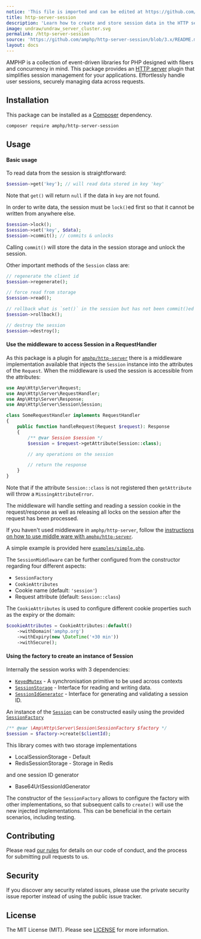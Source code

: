```yaml
---
notice: 'This file is imported and can be edited at https://github.com/amphp/http-server-session/blob/3.x/README.md'
title: http-server-session
description: 'Learn how to create and store session data in the HTTP server.'
image: undraw/undraw_server_cluster.svg
permalink: /http-server-session
source: 'https://github.com/amphp/http-server-session/blob/3.x/README.md'
layout: docs
---
```

AMPHP is a collection of event-driven libraries for PHP designed with fibers and concurrency in mind. This package provides an [HTTP server](https://amphp.org/http-server) plugin that simplifies session management for your applications. Effortlessly handle user sessions, securely managing data across requests.

## Installation

This package can be installed as a [Composer](https://getcomposer.org/) dependency.

```bash
composer require amphp/http-server-session
```

## Usage

#### Basic usage

To read data from the session is straightforward:

```php
$session->get('key'); // will read data stored in key 'key'
```

Note that `get()` will return `null` if the data in `key` are not found.

In order to write data, the session must be `lock()`ed first so that it cannot be written from anywhere else.

```php
$session->lock();
$session->set('key', $data);
$session->commit(); // commits & unlocks
```

Calling `commit()` will store the data in the session storage and unlock the session.

Other important methods of the `Session` class are:

```php
// regenerate the client id
$session->regenerate();

// force read from storage
$session->read();

// rollback what is `set()` in the session but has not been commit()ed yet
$session->rollback();

// destroy the session
$session->destroy();
```


#### Use the middleware to access Session in a RequestHandler

As this package is a plugin for [`amphp/http-server`](https://github.com/amphp/http-server) there is a middleware
implementation available that injects the `Session` instance into the attributes of the `Request`. When the middleware
is used the session is accessible from the attributes:

```php
use Amp\Http\Server\Request;
use Amp\Http\Server\RequestHandler;
use Amp\Http\Server\Response;
use Amp\Http\Server\Session\Session;

class SomeRequestHandler implements RequestHandler
{
    public function handleRequest(Request $request): Response
    {
        /** @var Session $session */
        $session = $request->getAttribute(Session::class);

        // any operations on the session

        // return the response
    }
}
```

Note that if the attribute `Session::class` is not registered then `getAttribute` will throw a `MissingAttributeError`.

The middleware will handle setting and reading a session cookie in the request/response as well as releasing all locks
on the session after the request has been processed.

If you haven't used middleware in `amphp/http-server`, follow the [instructions on how to use middle ware with `amphp/http-server`](https://github.com/amphp/http-server#middleware).

A simple example is provided here [`examples/simple.php`](https://github.com/amphp/http-server-session/blob/3.x/examples/simple.php).

The `SessionMiddleware` can be further configured from the constructor regarding four different aspects:

* `SessionFactory`
* `CookieAttributes`
* Cookie name (default: `'session'`)
* Request attribute (default: `Session::class`)

The `CookieAttributes` is used to configure different cookie properties such as the expiry or the domain:

```php
$cookieAttributes = CookieAttributes::default()
    ->withDomain('amphp.org')
    ->withExpiry(new \DateTime('+30 min'))
    ->withSecure();
```

#### Using the factory to create an instance of Session

Internally the session works with 3 dependencies:

* [`KeyedMutex`](https://github.com/amphp/sync/blob/2.x/src/KeyedMutex.php) - A synchronisation primitive to be used across contexts
* [`SessionStorage`](https://github.com/amphp/http-server-session/blob/3.x/src/SessionStorage.php) - Interface for reading and writing data.
* [`SessionIdGenerator`](https://github.com/amphp/http-server-session/blob/3.x/src/SessionIdGenerator.php) - Interface for generating and validating
  a session ID.

An instance of the [`Session`](https://github.com/amphp/http-server-session/blob/3.x/src/Session.php#L28) can be constructed easily using
the provided [`SessionFactory`](https://github.com/amphp/http-server-session/blob/3.x/src/SessionFactory.php)

```php
/** @var \Amp\Http\Server\Session\SessionFactory $factory */
$session = $factory->create($clientId);
```

This library comes with two storage implementations

* LocalSessionStorage - Default
* RedisSessionStorage - Storage in Redis

and one session ID generator

* Base64UrlSessionIdGenerator

The constructor of the `SessionFactory` allows to configure the factory with other implementations, so that subsequent
calls to `create()` will use the new injected implementations. This can be beneficial in the certain scenarios, including
testing.

## Contributing

Please read [our rules](https://amphp.org/contributing) for details on our code of conduct, and the process for submitting pull requests to us.

## Security

If you discover any security related issues, please use the private security issue reporter instead of using the public issue tracker.

## License

The MIT License (MIT). Please see [LICENSE](./LICENSE) for more information.
